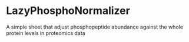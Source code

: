 # LazyPhosphoNormalizer
A simple sheet that adjust phosphopeptide abundance against the whole protein levels in proteomics data
